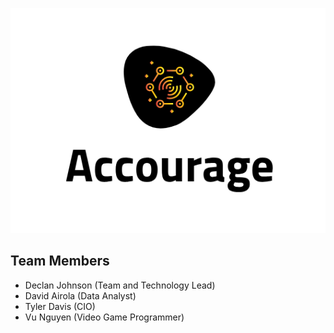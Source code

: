![logo](https://github.com/Accourage/kick-off/raw/master/logo_b.png)


## Team Members
- Declan Johnson (Team and Technology Lead)
- David Airola (Data Analyst)
- Tyler Davis (CIO)
- Vu Nguyen (Video Game Programmer)


